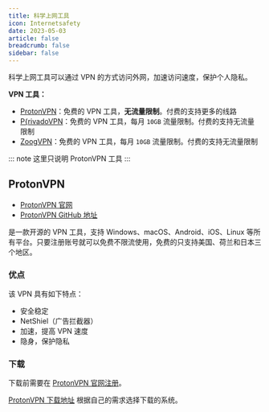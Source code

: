 ```yaml
---
title: 科学上网工具
icon: Internetsafety
date: 2023-05-03
article: false
breadcrumb: false
sidebar: false
---
```


科学上网工具可以通过 VPN 的方式访问外网，加速访问速度，保护个人隐私。

**VPN 工具：**

- [ProtonVPN](https://account.protonvpn.com/)：免费的 VPN 工具，**无流量限制**。付费的支持更多的线路
- [P{rivadoVPN](https://privadovpn.com/)：免费的 VPN 工具，每月 `10GB` 流量限制。付费的支持无流量限制
- [ZoogVPN](https://zoogvpn.com/)：免费的 VPN 工具，每月 `10GB` 流量限制。付费的支持无流量限制

::: note
这里只说明 ProtonVPN 工具
:::

## ProtonVPN

- [ProtonVPN 官网](https://account.protonvpn.com/)
- [ProtonVPN GitHub 地址](https://github.com/ProtonVPN)

是一款开源的 VPN 工具，支持 Windows、macOS、Android、iOS、Linux 等所有平台。只要注册账号就可以免费不限流使用，免费的只支持美国、荷兰和日本三个地区。

### 优点

该 VPN 具有如下特点：

- 安全稳定
- NetShiel（广告拦截器）
- 加速，提高 VPN 速度
- 隐身，保护隐私

### 下载

下载前需要在 [ProtonVPN 官网注册](https://account.protonvpn.com/signup)。

[ProtonVPN 下载地址](https://account.protonvpn.com/downloads) 根据自己的需求选择下载的系统。

